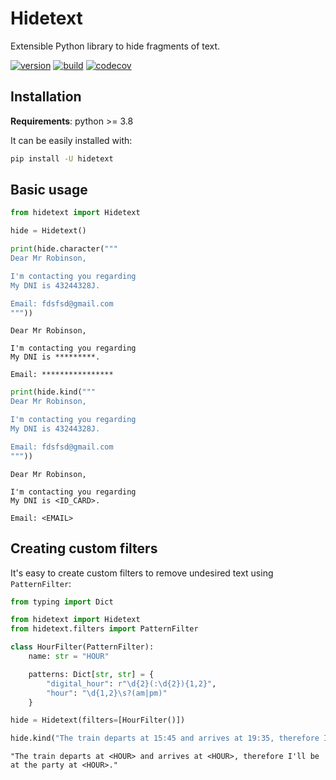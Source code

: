 # Hidetext

Extensible Python library to hide fragments of text.

[![version](https://img.shields.io/pypi/v/hidetext?logo=pypi&logoColor=white)](https://pypi.org/project/hidetext/)
[![build](https://github.com/jaume-ferrarons/hidetext/actions/workflows/push-event.yml/badge.svg)](https://github.com/jaume-ferrarons/hidetext/actions/workflows/push-event.yml)
[![codecov](https://codecov.io/github/jaume-ferrarons/hidetext/branch/main/graph/badge.svg?token=MZQOAFBQ5I)](https://codecov.io/github/jaume-ferrarons/hidetext)

## Installation
**Requirements**: python >= 3.8

It can be easily installed with:
```bash
pip install -U hidetext
```

## Basic usage


```python
from hidetext import Hidetext

hide = Hidetext()

print(hide.character("""
Dear Mr Robinson,

I'm contacting you regarding 
My DNI is 43244328J.

Email: fdsfsd@gmail.com
"""))
```

    
    Dear Mr Robinson,
    
    I'm contacting you regarding 
    My DNI is *********.
    
    Email: ****************
    



```python
print(hide.kind("""
Dear Mr Robinson,

I'm contacting you regarding 
My DNI is 43244328J.

Email: fdsfsd@gmail.com
"""))
```

    
    Dear Mr Robinson,
    
    I'm contacting you regarding 
    My DNI is <ID_CARD>.
    
    Email: <EMAIL>
    


## Creating custom filters

It's easy to create custom filters to remove undesired text using `PatternFilter`:


```python
from typing import Dict

from hidetext import Hidetext
from hidetext.filters import PatternFilter

class HourFilter(PatternFilter):
    name: str = "HOUR"

    patterns: Dict[str, str] = {
        "digital_hour": r"\d{2}(:\d{2}){1,2}",
        "hour": "\d{1,2}\s?(am|pm)"
    }

hide = Hidetext(filters=[HourFilter()])

hide.kind("The train departs at 15:45 and arrives at 19:35, therefore I'll be at the party at 8pm.")
```




    "The train departs at <HOUR> and arrives at <HOUR>, therefore I'll be at the party at <HOUR>."



